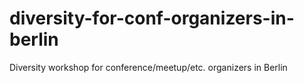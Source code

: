 diversity-for-conf-organizers-in-berlin
=======================================

Diversity workshop for conference/meetup/etc. organizers in Berlin
